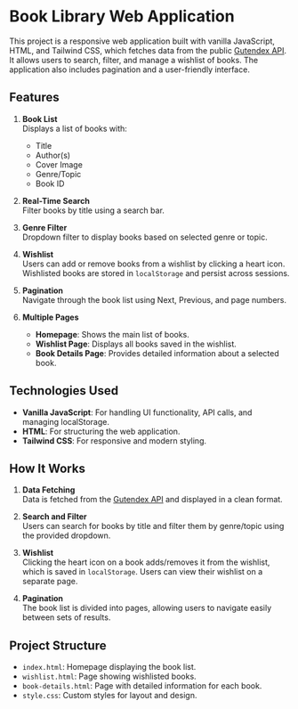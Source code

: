 # Book Library Web Application

This project is a responsive web application built with vanilla JavaScript, HTML, and Tailwind CSS, which fetches data from the public [Gutendex API](https://gutendex.com/books). It allows users to search, filter, and manage a wishlist of books. The application also includes pagination and a user-friendly interface.

## Features

1. **Book List**  
   Displays a list of books with:
   - Title
   - Author(s)
   - Cover Image
   - Genre/Topic
   - Book ID

2. **Real-Time Search**  
   Filter books by title using a search bar.

3. **Genre Filter**  
   Dropdown filter to display books based on selected genre or topic.

4. **Wishlist**  
   Users can add or remove books from a wishlist by clicking a heart icon. Wishlisted books are stored in `localStorage` and persist across sessions.

5. **Pagination**  
   Navigate through the book list using Next, Previous, and page numbers.

6. **Multiple Pages**  
   - **Homepage**: Shows the main list of books.
   - **Wishlist Page**: Displays all books saved in the wishlist.
   - **Book Details Page**: Provides detailed information about a selected book.

## Technologies Used

- **Vanilla JavaScript**: For handling UI functionality, API calls, and managing localStorage.
- **HTML**: For structuring the web application.
- **Tailwind CSS**: For responsive and modern styling.

## How It Works

1. **Data Fetching**  
   Data is fetched from the [Gutendex API](https://gutendex.com/books) and displayed in a clean format.
   
2. **Search and Filter**  
   Users can search for books by title and filter them by genre/topic using the provided dropdown.

3. **Wishlist**  
   Clicking the heart icon on a book adds/removes it from the wishlist, which is saved in `localStorage`. Users can view their wishlist on a separate page.

4. **Pagination**  
   The book list is divided into pages, allowing users to navigate easily between sets of results.

## Project Structure

- `index.html`: Homepage displaying the book list.
- `wishlist.html`: Page showing wishlisted books.
- `book-details.html`: Page with detailed information for each book.
- `style.css`: Custom styles for layout and design.
  

